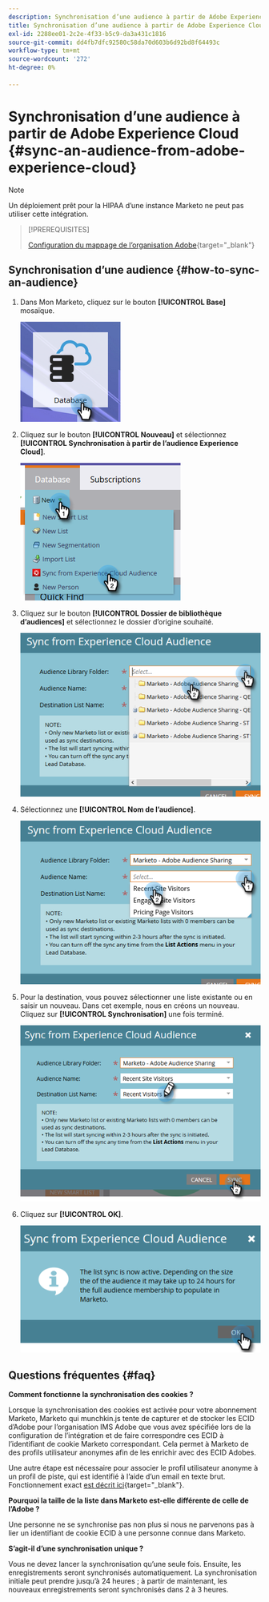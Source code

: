 ```yaml
---
description: Synchronisation d’une audience à partir de Adobe Experience Cloud - Documents Marketo - Documentation du produit
title: Synchronisation d’une audience à partir de Adobe Experience Cloud
exl-id: 2288ee01-2c2e-4f33-b5c9-da3a431c1816
source-git-commit: dd4fb7dfc92580c58da70d603b6d92bd8f64493c
workflow-type: tm+mt
source-wordcount: '272'
ht-degree: 0%

---
```


# Synchronisation d’une audience à partir de Adobe Experience Cloud {#sync-an-audience-from-adobe-experience-cloud}

>[!NOTE]
>
>Un déploiement prêt pour la HIPAA d’une instance Marketo ne peut pas utiliser cette intégration.

>[!PREREQUISITES]
>
>[Configuration du mappage de l’organisation Adobe](/help/marketo/product-docs/adobe-experience-cloud-integrations/set-up-adobe-organization-mapping.md){target="_blank"}

## Synchronisation d’une audience {#how-to-sync-an-audience}

1. Dans Mon Marketo, cliquez sur le bouton **[!UICONTROL Base]** mosaïque.

   ![](assets/sync-an-audience-from-adobe-experience-cloud-1.png)

1. Cliquez sur le bouton **[!UICONTROL Nouveau]** et sélectionnez **[!UICONTROL Synchronisation à partir de l’audience Experience Cloud]**.

   ![](assets/sync-an-audience-from-adobe-experience-cloud-2.png)

1. Cliquez sur le bouton **[!UICONTROL Dossier de bibliothèque d’audiences]** et sélectionnez le dossier d’origine souhaité.

   ![](assets/sync-an-audience-from-adobe-experience-cloud-3.png)

1. Sélectionnez une **[!UICONTROL Nom de l’audience]**.

   ![](assets/sync-an-audience-from-adobe-experience-cloud-4.png)

1. Pour la destination, vous pouvez sélectionner une liste existante ou en saisir un nouveau. Dans cet exemple, nous en créons un nouveau. Cliquez sur **[!UICONTROL Synchronisation]** une fois terminé.

   ![](assets/sync-an-audience-from-adobe-experience-cloud-5.png)

1. Cliquez sur **[!UICONTROL OK]**.

   ![](assets/sync-an-audience-from-adobe-experience-cloud-6.png)

## Questions fréquentes {#faq}

**Comment fonctionne la synchronisation des cookies ?**

Lorsque la synchronisation des cookies est activée pour votre abonnement Marketo, Marketo qui  munchkin.js tente de capturer et de stocker les ECID d’Adobe pour l’organisation IMS Adobe que vous avez spécifiée lors de la configuration de l’intégration et de faire correspondre ces ECID à l’identifiant de cookie Marketo correspondant. Cela permet à Marketo de  des profils utilisateur anonymes afin de les enrichir avec des ECID Adobes.

Une autre étape est nécessaire pour associer le profil utilisateur anonyme à un profil de piste, qui est identifié à l’aide d’un email en texte brut. Fonctionnement exact [est décrit ici](/help/marketo/product-docs/reporting/basic-reporting/report-activity/tracking-anonymous-activity-and-people.md){target="_blank"}.

**Pourquoi la taille de la liste dans Marketo est-elle différente de celle de l’Adobe ?**

Une personne ne se synchronise pas non plus si nous ne parvenons pas à lier un identifiant de cookie ECID à une personne connue dans Marketo.

**S’agit-il d’une synchronisation unique ?**

Vous ne devez lancer la synchronisation qu’une seule fois. Ensuite, les enregistrements seront synchronisés automatiquement. La synchronisation initiale peut prendre jusqu’à 24 heures ; à partir de maintenant, les nouveaux enregistrements seront synchronisés dans 2 à 3 heures.
